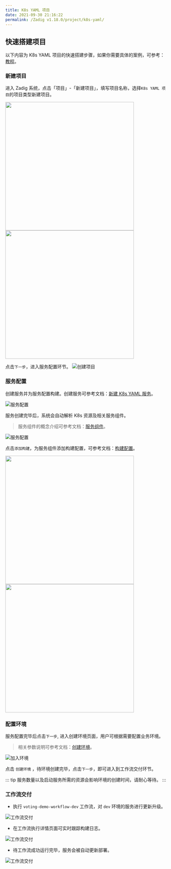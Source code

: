 ```yaml
---
title: K8s YAML 项目
date: 2021-09-30 21:16:22
permalink: /Zadig v1.18.0/project/k8s-yaml/
---
```


## 快速搭建项目

以下内容为 K8s YAML 项目的快速搭建步骤，如果你需要具体的案例，可参考：[教程](https://www.koderover.com/tutorials/codelabs/GitHub/index.html?index=..%2F..index#0)。

### 新建项目

进入 Zadig 系统，点击「项目」-「新建项目」，填写项目名称，选择`K8s YAML 项目`的项目类型新建项目。

<img src="../_images/k8s_voting_onboarding_0.png" width="400">
<img src="../_images/k8s_voting_onboarding_1.png" width="400">

点击`下一步`，进入服务配置环节。
![创建项目](../_images/helm_chart_sample_onboarding_2_0.png)

### 服务配置
创建服务并为服务配置构建。创建服务可参考文档：[新建 K8s YAML 服务](/Zadig%20v1.18.0/project/service/k8s/#新建服务)。

![服务配置](../_images/k8s_voting_onboarding_2.png)

服务创建完毕后，系统会自动解析 K8s 资源及相关服务组件。

> 服务组件的概念介绍可参考文档：[服务组件](/Zadig%20v1.18.0/project/service/module/)。

![服务配置](../_images/k8s_voting_onboarding_2_1.png)

点击`添加构建`，为服务组件添加构建配置，可参考文档：[构建配置](/Zadig%20v1.18.0/project/build/)。

<img src="../_images/k8s_voting_onboarding_build_config_0.png" width="400">
<img src="../_images/k8s_voting_onboarding_build_config.png" width="400">

### 配置环境

服务配置完毕后点击`下一步`, 进入创建环境页面，用户可根据需要配置业务环境。

> 相关参数说明可参考文档：[创建环境](/Zadig%20v1.18.0/project/env/k8s/#新建环境)。

![加入环境](../_images/k8s_voting_onboarding_3.png)

点击 `创建环境` ，待环境创建完毕，点击`下一步`，即可进入到工作流交付环节。

::: tip
服务数量以及启动服务所需的资源会影响环境的创建时间，请耐心等待。
:::

### 工作流交付

- 执行 `voting-demo-workflow-dev` 工作流，对 `dev` 环境的服务进行更新升级。

![工作流交付](../_images/k8s_voting_onboarding_4.png)

- 在工作流执行详情页面可实时跟踪构建日志。

![工作流交付](../_images/k8s_voting_run_pipeline.png)

- 待工作流成功运行完毕，服务会被自动更新部署。

![工作流交付](../_images/k8s_voting_show_updated_env.png)
